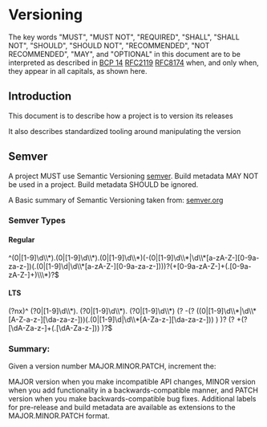 <!-- SPD-License-Identifer: ${#LICENSE}  -->
<!-- COPYRIGHT 2020 - FREIGHTTRUST AND CLEARING CORPORATION, ALL RIGHTS RESERVED -->

# Versioning

The key words "MUST", "MUST NOT", "REQUIRED", "SHALL", "SHALL NOT", "SHOULD",
"SHOULD NOT", "RECOMMENDED", "NOT RECOMMENDED", "MAY", and "OPTIONAL" in this
document are to be interpreted as described in
[BCP 14](https://tools.ietf.org/html/bcp14)
[RFC2119](https://tools.ietf.org/html/rfc2119)
[RFC8174](https://tools.ietf.org/html/rfc8174) when, and only when, they appear
in all capitals, as shown here.

## Introduction

This document is to describe how a project is to version its releases

It also describes standardized tooling around manipulating the version

## Semver

A project MUST use Semantic Versioning [semver](https://semver.org). Build
metadata MAY NOT be used in a project. Build metadata SHOULD be ignored.

A Basic summary of Semantic Versioning taken from:
[semver.org](https://semver.org)

### Semver Types

#### Regular

^(0|[1-9]\d\\\\\*).(0|[1-9]\d\\\\\*).(0|[1-9]\d\\\\\*)(-(0|[1-9]\d\\\\\*|\d\\\\\*[a-zA-Z-][0-9a-za-z-])(.(0|[1-9]\d|\d\\\\\*[a-zA-Z-][0-9a-za-z-])))?(+[0-9a-zA-Z-]+(.[0-9a-zA-Z-]+)\\\\\\*)?\$

#### LTS

(?nx)^ (?0|[1-9]\d\\\\\*). (?0|[1-9]\d\\\\\*). (?0|[1-9]\d\\\\\*) (? -(?
((0|[1-9]\d\\\\\*|\d\\\\\*[A-Z-a-z-][\da-za-z-]))(.(0|[1-9]\d|\d\\\\\*[A-Za-z-][\da-za-z-]))
) )? (? +(?[\dA-Za-z-]+(.[\dA-Za-z-])) )?\$

### Summary:

Given a version number MAJOR.MINOR.PATCH, increment the:

MAJOR version when you make incompatible API changes, MINOR version when you add
functionality in a backwards-compatible manner, and PATCH version when you make
backwards-compatible bug fixes. Additional labels for pre-release and build
metadata are available as extensions to the MAJOR.MINOR.PATCH format.
